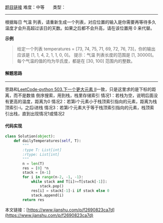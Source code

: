  [题目链接](https://leetcode-cn.com/problems/daily-temperatures/)
难度：中等         &nbsp;&nbsp;&nbsp;&nbsp;&nbsp;&nbsp;类型：  
***
 根据每日 气温 列表，请重新生成一个列表，对应位置的输入是你需要再等待多久温度才会升高超过该日的天数。如果之后都不会升高，请在该位置用 0 来代替。


 
**示例**
> 给定一个列表 temperatures = [73, 74, 75, 71, 69, 72, 76, 73]，你的输出应该是 [1, 1, 4, 2, 1, 1, 0, 0]。
提示：气温 列表长度的范围是 [1, 30000]。每个气温的值的均为华氏度，都是在 [30, 100] 范围内的整数。

#### 解题思路
***
思路和[LeetCode-python 503.下一个更大元素 II](https://www.jianshu.com/p/4f9ef9b593f6)一致，只是这里求的是下标的距离，而不是数值
倒序搜索，用到栈，栈里存储索引
情况1：若栈为空，说明后面没有更高的温度，距离为0
情况2：若第i个元素小于栈顶索引指向的元素，距离为栈顶索引-i，之后i进栈
情况3：若第i个元素大于等于栈顶索引指向的元素，栈顶索引出栈，直到出现情况1或情况2


#### 代码实现
```python
class Solution(object):
    def dailyTemperatures(self, T):
        """
        :type T: List[int]
        :rtype: List[int]
        """
        n = len(T)
        res = [0] *n
        stack = [n-1]
        for i in range(n-2, -1, -1):
            while stack and T[i]>=T[stack[-1]]:
                stack.pop()
            res[i] = stack[-1]-i if stack else 0
            stack.append(i)
        return res
```

本文链接：[https://www.jianshu.com/p/f2690823ca7d](https://www.jianshu.com/p/f2690823ca7d)
